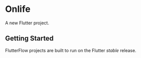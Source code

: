 # Onlife

A new Flutter project.

## Getting Started

FlutterFlow projects are built to run on the Flutter _stable_ release.
